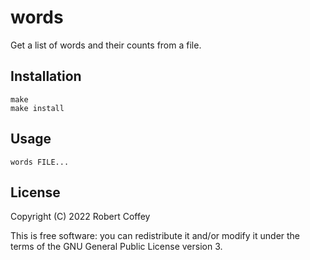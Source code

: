 # words

Get a list of words and their counts from a file.


## Installation

    make
    make install


## Usage

    words FILE...


## License

Copyright (C) 2022 Robert Coffey

This is free software: you can redistribute it and/or modify it under the terms
of the GNU General Public License version 3.
